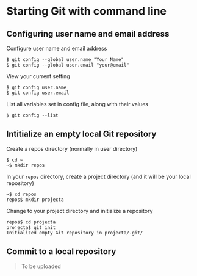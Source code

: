 # Starting Git with command line

## Configuring user name and email address

Configure user name and email address
```
$ git config --global user.name "Your Name"
$ git config --global user.email "your@email"
``` 

View your current setting 
```
$ git config user.name
$ git config user.email
```

List all variables set in config file, along with their values
```
$ git config --list
```

## Intitialize an empty local Git repository 
Create a repos directory (normally in user directory)
```
$ cd ~ 
~$ mkdir repos
```

In your `repos` directory, create a project directory (and it will be your local repository)
```
~$ cd repos
repos$ mkdir projecta
```

Change to your project directory and initialize a repository
```
repos$ cd projecta
projecta$ git init
Initialized empty Git repository in projecta/.git/
```

## Commit to a local repository

> To be uploaded 
